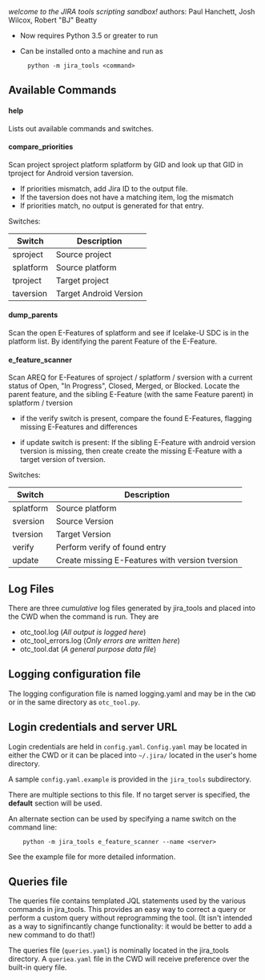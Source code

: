 _welcome to the JIRA tools scripting sandbox!_
authors: Paul Hanchett, Josh Wilcox, Robert "BJ" Beatty

- Now requires Python 3.5 or greater to run

- Can be installed onto a machine and run as

        python -m jira_tools <command>

## Available Commands
#### help
Lists out available commands and switches.

#### compare_priorities

Scan project sproject platform splatform by GID and look up that
GID in tproject for Android version taversion.
- If priorities mismatch, add Jira ID to the output file.
- If the taversion does not have a matching item, log the mismatch
- If priorities match, no output is generated for that entry.

Switches:

Switch     | Description
-----------|------------------------
sproject   |Source project
splatform  |Source platform
tproject   |Target project
taversion  |Target Android Version

#### dump_parents
Scan the open E-Features of splatform and see if Icelake-U SDC
 is in the platform list. By identifying the parent Feature of
 the E-Feature.


#### e_feature_scanner
Scan AREQ for E-Features of sproject / splatform / sversion with
 a current status of Open, "In Progress", Closed, Merged, or
 Blocked. Locate the parent feature, and the sibling E-Feature
 (with the same Feature parent) in splatform / tversion

- if the verify switch is present, compare the found E-Features,
    flagging missing E-Features and differences

- if update switch is present: If the sibling E-Feature with
    android version tversion is missing, then create create
     the missing E-Feature with a target version of tversion.

Switches:

Switch     | Description
-----------|------------------------
splatform  |Source platform
sversion   |Source Version
tversion   |Target Version
verify      | Perform verify of found entry
update      | Create missing E-Features with version tversion

## Log Files
There are three _cumulative_ log files
 generated by jira_tools and placed into the CWD
 when the command is run. They are

- otc_tool.log (_All output is logged here_)
- otc_tool_errors.log (_Only errors are written here_)
- otc_tool.dat (_A general purpose data file_)

## Logging configuration file
The logging configuration file is named logging.yaml 
and may be in the `CWD` or in the same directory 
as `otc_tool.py`.

## Login credentials and server URL
Login credentials are held in `config.yaml`. `Config.yaml`
may be located in either the CWD or it can be placed
into `~/.jira/` located in the user's home directory.

A sample `config.yaml.example` is provided in the 
`jira_tools` subdirectory.

There are multiple sections to this file. If no target 
server is specified, the **default** section will be used.

An alternate section can be used by specifying a name switch 
on the command line:

        python -m jira_tools e_feature_scanner --name <server>

See the example file for more detailed information.

## Queries file
The queries file contains templated JQL statements used 
by the various commands in jira_tools. This provides an 
easy way to correct a query or perform a custom query
without reprogramming the tool. (It isn't intended as
a way to signifincantly change functionality: it would
be better to add a new command to do that!)

The queries file (`queries.yaml`) is nominally located 
in the jira_tools directory. A `queriea.yaml` 
file in the CWD will receive preference over the built-in 
query file.
